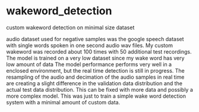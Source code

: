 # wakeword_detection
custom wakeword detection on minimal size dataset

audio dataset used for negative samples was the google speech dataset with single words spoken in one second audio wav files.
My custom wakeword was recorded about 100 times with 50 additional test recordings. The model is trained on a very low dataset since my wake word has very low amount of data
The model performance performs very well in a enclosed environment, but the real time detection is still in progress. The resampling of the audio and 
decimation of the audio samples in real time are creating a slight difference in the validation data  distribution and the actual test data distribution. This can be fixed with more data and possibly a more complex model. 
This was just to train a simple wake word detection system with a minimal amount of custom data.

